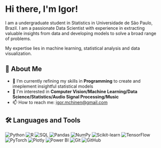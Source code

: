 # Hi there, I'm Igor!

I am a undergraduate student in Statistics in Universidade de São Paulo, Brazil. I am a passionate Data Scientist with experience in extracting valuable insights from data and developing models to solve a broad range of problems.

My expertise lies in machine learning, statistical analysis and data visualization. 


## 🚀 About Me
<!--- - 🔭 I’m currently working on **[Your Current Project]** --->
- 🌱 I’m currently refining my skills in **Programming** to create and imeplement insightful statistical models
- 💬 I'm interested in **Computer Vision/Machine Learning/Data Science/Statistics/Audio Signal Processing/Music**
- 📫 How to reach me: igor.mchinen@gmail.com

## 🛠️ Languages and Tools

![Python](https://img.shields.io/badge/-Python-3776AB?style=flat-square&logo=python&logoColor=white)
![R](https://img.shields.io/badge/-R-276DC3?style=flat-square&logo=r&logoColor=white)
![SQL](https://img.shields.io/badge/-SQL-4479A1?style=flat-square&logo=postgresql&logoColor=white)
![Pandas](https://img.shields.io/badge/-Pandas-150458?style=flat-square&logo=pandas&logoColor=white)
![NumPy](https://img.shields.io/badge/-NumPy-013243?style=flat-square&logo=numpy&logoColor=white)
![Scikit-learn](https://img.shields.io/badge/-Scikit--learn-F7931E?style=flat-square&logo=scikit-learn&logoColor=white)
![TensorFlow](https://img.shields.io/badge/-TensorFlow-FF6F00?style=flat-square&logo=tensorflow&logoColor=white)
![PyTorch](https://img.shields.io/badge/PyTorch-%23EE4C2C.svg?style=for-the-badge&logo=PyTorch&logoColor=white)
![Plotly](https://img.shields.io/badge/Plotly-%233F4F75.svg?style=for-the-badge&logo=plotly&logoColor=white)
![Power BI](https://img.shields.io/badge/-Power%20BI-F2C811?style=flat-square&logo=power-bi&logoColor=white)
![Git](https://img.shields.io/badge/-Git-F05032?style=flat-square&logo=git&logoColor=white)
![GitHub](https://img.shields.io/badge/-GitHub-181717?style=flat-square&logo=github&logoColor=white)

<!---
igor-chinen/igor-chinen is a ✨ special ✨ repository because its `README.md` (this file) appears on your GitHub profile.
You can click the Preview link to take a look at your changes.
--->
